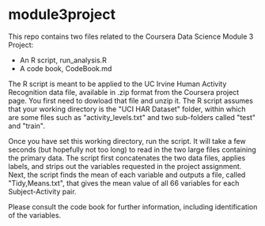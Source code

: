 # module3project

This repo contains two files related to the Coursera Data Science Module 3 Project:
- An R script, run_analysis.R
- A code book, CodeBook.md
 
The R script is meant to be applied to the UC Irvine Human Activity Recognition data file, available in .zip format from the Coursera project page. You first need to dowload that file and unzip it.  The R script assumes that your working directory is the "UCI HAR Dataset" folder, within which are some files such as "activity_levels.txt" and two sub-folders called "test" and "train".

Once you have set this working directory, run the script. It will take a few seconds (but hopefully not too long) to read in the two large files containing the primary data. The script first concatenates the two data files, applies labels, and strips out the variables requested in the project assignment. Next, the script finds the mean of each variable and outputs a file, called "Tidy,Means.txt", that gives the mean value of all 66 variables for each Subject-Activity pair.

Please consult the code book for further information, including identification of the variables.
